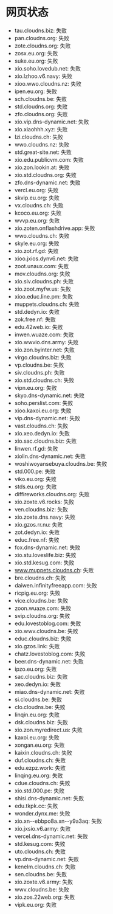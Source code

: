 # 网页状态
- tau.cloudns.biz: 失败
- pan.cloudns.org: 失败
- zote.cloudns.org: 失败
- zosx.eu.org: 失败
- suke.eu.org: 失败
- xio.soho.lovedub.net: 失败
- xio.lzhoo.v6.navy: 失败
- xioo.wwo.cloudns.nz: 失败
- ipen.eu.org: 失败
- sch.cloudns.be: 失败
- std.cloudns.org: 失败
- zfo.cloudns.org: 失败
- xio.vip.dns-dynamic.net: 失败
- xio.xiaohhh.xyz: 失败
- lzi.cloudns.ch: 失败
- wwo.cloudns.nz: 失败
- std.great-site.net: 失败
- xio.edu.publicvm.com: 失败
- xio.zon.lookin.at: 失败
- xio.std.cloudns.org: 失败
- zfo.dns-dynamic.net: 失败
- vercl.eu.org: 失败
- skvip.eu.org: 失败
- vx.cloudns.ch: 失败
- kcoco.eu.org: 失败
- wvvp.eu.org: 失败
- xio.zoten.onflashdrive.app: 失败
- wwo.cloudns.ch: 失败
- skyle.eu.org: 失败
- xio.zot.rf.gd: 失败
- xioo.jxios.dynv6.net: 失败
- zoot.unaux.com: 失败
- mov.cloudns.org: 失败
- xio.siv.cloudns.ph: 失败
- xio.zoot.myfw.us: 失败
- xioo.educ.line.pm: 失败
- muppets.cloudns.ch: 失败
- std.dedyn.io: 失败
- zok.free.nf: 失败
- edu.42web.io: 失败
- inwen.wuaze.com: 失败
- xio.wwvio.dns.army: 失败
- xio.zon.byinter.net: 失败
- virgo.cloudns.biz: 失败
- vp.cloudns.be: 失败
- siv.cloudns.ph: 失败
- xio.std.cloudns.ch: 失败
- vipn.eu.org: 失败
- skyo.dns-dynamic.net: 失败
- soho.perslist.com: 失败
- xioo.kaxoi.eu.org: 失败
- vip.dns-dynamic.net: 失败
- vast.cloudns.ch: 失败
- xio.xeo.dedyn.io: 失败
- xio.sac.cloudns.biz: 失败
- linwen.rf.gd: 失败
- xiolin.dns-dynamic.net: 失败
- woshiwoyansebuya.cloudns.be: 失败
- std.000.pe: 失败
- viko.eu.org: 失败
- stds.eu.org: 失败
- diffireworks.cloudns.org: 失败
- xio.zoxte.v6.rocks: 失败
- ven.cloudns.biz: 失败
- xio.zoxte.dns.navy: 失败
- xio.gzos.rr.nu: 失败
- zot.dedyn.io: 失败
- educ.free.nf: 失败
- fox.dns-dynamic.net: 失败
- xio.stu.loveslife.biz: 失败
- xio.std.kesug.com: 失败
- www.muppets.cloudns.ch: 失败
- bre.cloudns.ch: 失败
- daiwen.infinityfreeapp.com: 失败
- ricpig.eu.org: 失败
- vice.cloudns.be: 失败
- zoon.wuaze.com: 失败
- svip.cloudns.org: 失败
- edu.lovestoblog.com: 失败
- xio.wwv.cloudns.be: 失败
- educ.cloudns.biz: 失败
- xio.gzos.link: 失败
- chatz.lovestoblog.com: 失败
- beer.dns-dynamic.net: 失败
- ipzo.eu.org: 失败
- sac.cloudns.biz: 失败
- xeo.dedyn.io: 失败
- miao.dns-dynamic.net: 失败
- si.cloudns.be: 失败
- clo.cloudns.be: 失败
- linqin.eu.org: 失败
- dsk.cloudns.biz: 失败
- xio.zon.myredirect.us: 失败
- kaxoi.eu.org: 失败
- xongan.eu.org: 失败
- kaixin.cloudns.ch: 失败
- duf.cloudns.ch: 失败
- edu.ezpz.work: 失败
- linqing.eu.org: 失败
- cdue.cloudns.ch: 失败
- xio.std.000.pe: 失败
- shisi.dns-dynamic.net: 失败
- edu.tkpk.cc: 失败
- wonder.dynx.me: 失败
- xio.xn--ebbpo8a.xn--y9a3aq: 失败
- xio.jxsio.v6.army: 失败
- vercel.dns-dynamic.net: 失败
- std.kesug.com: 失败
- uto.cloudns.ch: 失败
- vp.dns-dynamic.net: 失败
- kenelm.cloudns.ch: 失败
- sen.cloudns.be: 失败
- xio.zoxte.v6.army: 失败
- wwv.cloudns.be: 失败
- xio.zos.22web.org: 失败
- vipk.eu.org: 失败
